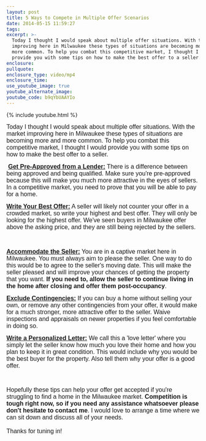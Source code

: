 ```yaml
---
layout: post
title: 5 Ways to Compete in Multiple Offer Scenarios
date: 2014-05-15 11:59:27
tags:
excerpt: >-
  Today I thought I would speak about multiple offer situations. With the market
  improving here in Milwaukee these types of situations are becoming more and
  more common. To help you combat this competitive market, I thought I would
  provide you with some tips on how to make the best offer to a seller.
enclosure:
pullquote:
enclosure_type: video/mp4
enclosure_time:
use_youtube_image: true
youtube_alternate_image:
youtube_code: b9qYbUAAYIo
---
```



{% include youtube.html %}

<div data-blogger-escaped-style="text-align: left;" style="text-align:left"><p><font data-blogger-escaped-style="font-size: small;"><font size="3"><font data-blogger-escaped-style="font-family: Arial,Helvetica,sans-serif;"><font face="&quot;arial&quot; , &quot;helvetica&quot; , sans-serif">Today I thought I would speak about multiple offer situations. With the market improving here in Milwaukee these types of situations are becoming more and more common. To help you combat this competitive market, I thought I would provide you with some tips on how to make the best offer to a seller.</font></font></font></font></p></div>

<div data-blogger-escaped-style="text-align: left;" style="text-align:left"><p><font data-blogger-escaped-style="font-size: small;"><font size="3"><font data-blogger-escaped-style="font-family: Arial,Helvetica,sans-serif;"><font face="&quot;arial&quot; , &quot;helvetica&quot; , sans-serif">&nbsp;</font></font></font></font><font data-blogger-escaped-style="font-size: small;"><font size="3"><font data-blogger-escaped-style="font-family: Arial,Helvetica,sans-serif;"><font face="&quot;arial&quot; , &quot;helvetica&quot; , sans-serif"><u><b>Get Pre-Approved from a Lender:</b></u> There is a difference between being approved and being qualified. Make sure you're pre-approved because this will make you much more attractive in the eyes of sellers. In a competitive market, you need to prove that you will be able to pay for a home.</font></font></font></font></p></div>

<font data-blogger-escaped-style="font-size: small;"><font size="3"><font data-blogger-escaped-style="font-family: Arial,Helvetica,sans-serif;"><font face="&quot;arial&quot; , &quot;helvetica&quot; , sans-serif"><b> </b><u><b>Write Your Best Offer:</b></u> A seller will likely not counter your offer in a crowded market, so write your highest and best offer. They will only be looking for the highest offer. We've seen buyers in Milwaukee offer above the asking price, and they are still being rejected by the sellers.&nbsp;</font></font></font></font>

<font data-blogger-escaped-style="font-size: small;"><font size="3"><font data-blogger-escaped-style="font-family: Arial,Helvetica,sans-serif;"><font face="&quot;arial&quot; , &quot;helvetica&quot; , sans-serif"><b>&nbsp;</b></font></font></font></font>

<font data-blogger-escaped-style="font-size: small;"><font size="3"><font data-blogger-escaped-style="font-family: Arial,Helvetica,sans-serif;"><font face="&quot;arial&quot; , &quot;helvetica&quot; , sans-serif"><u><b>Accommodate the Seller:</b></u> You are in a captive market here in Milwaukee. You must always aim to please the seller. One way to do this would be to agree to the seller's moving date. This will make the seller pleased and will improve your chances of getting the property that you want.<b> If you need to, allow the seller to continue living in the home after closing and offer them post-occupancy</b>.&nbsp;</font></font></font></font>

<font data-blogger-escaped-style="font-size: small;"><font size="3"><font data-blogger-escaped-style="font-family: Arial,Helvetica,sans-serif;"><font face="&quot;arial&quot; , &quot;helvetica&quot; , sans-serif"><u><b>Exclude Contingencies:</b></u> If you can buy a home without selling your own, or remove any other contingencies from your offer, it would make for a much stronger, more attractive offer to the seller. Waive inspections and appraisals on newer properties if you feel comfortable in doing so.&nbsp;</font></font></font></font>

<font data-blogger-escaped-style="font-size: small;"><font size="3"> </font></font>

<font data-blogger-escaped-style="font-size: small;"><font size="3"><font data-blogger-escaped-style="font-family: Arial,Helvetica,sans-serif;"><font face="&quot;arial&quot; , &quot;helvetica&quot; , sans-serif"><u><b>Write a Personalized Letter:</b></u> We call this a 'love letter' where you simply let the seller know how much you love their home and how you plan to keep it in great condition. This would include why you would be the best buyer for the property. Also tell them why your offer is a good offer. </font></font></font></font>

<div data-blogger-escaped-style="text-align: left;" style="text-align:left">&nbsp;</div>

<div data-blogger-escaped-style="text-align: left;" style="text-align:left"><p><font data-blogger-escaped-style="font-size: small;"><font size="3"><font data-blogger-escaped-style="font-family: Arial,Helvetica,sans-serif;"><font face="&quot;arial&quot; , &quot;helvetica&quot; , sans-serif">Hopefully these tips can help your offer get accepted if you're struggling to find a home in the Milwaukee market. <b>Competition is tough right now, so if you need any assistance whatsoever please don't hesitate to contact me</b>. I would love to arrange a time where we can sit down and discuss all of your needs.<br /><br />Thanks for tuning in!</font></font></font></font></p></div>